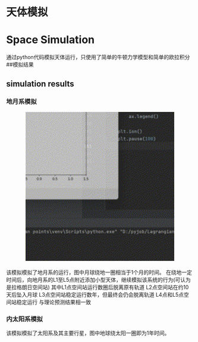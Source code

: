 # 天体模拟
# Space Simulation
通过python代码模拟天体运行，只使用了简单的牛顿力学模型和简单的欧拉积分
##模拟结果
## simulation results
### 地月系模拟
<div align="center"> <img src="/results/地月拉格朗日点模拟结果.gif" width = 400 height = 400 /> </div>
<br>该模拟模拟了地月系的运行，图中月球绕地一圈相当于1个月的时间。
在绕地一定时间后，向地月系的L1至L5点附近添加小型天体，继续模拟该系统的行为(可认为是拉格朗日空间站)
其中L1点空间站运行数圈后脱离原有轨道
L2点空间站在约10天后坠入月球
L3点空间站稳定运行数年，但最终会仍会脱离轨道
L4点和L5点空间站稳定运行
与理论预测结果相一致

### 内太阳系模拟
该模拟模拟了太阳系及其主要行星，图中地球绕太阳一圈即为1年时间。
